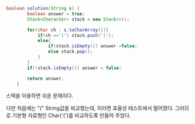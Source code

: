 ```java
boolean solution(String s) {
        boolean answer = true;
        Stack<Character> stack = new Stack<>();

        for(char ch : s.toCharArray()){
            if(ch =='(') stack.push('(');
            else{
                if(stack.isEmpty()) answer =false;
                else stack.pop();
            }
        }
        if(!stack.isEmpty()) answer = false;

        return answer;
    }
```

스택을 이용하면 쉬운 문제이다.

다만 처음에는 "(" String값을 비교했는데, 이러면 효율성 테스트에서 떨어졌다. 그러므로 기본형 자료형인 Char('(')를 비교하도록 만들어 주었다.